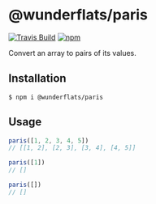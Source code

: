 # @wunderflats/paris

[![Travis Build](http://img.shields.io/travis/wunderflats/paris.svg?style=flat)](https://travis-ci.org/wunderflats/paris) [![npm](https://img.shields.io/npm/dm/paris.svg)](https://www.npmjs.com/package/paris)

Convert an array to pairs of its values.

## Installation

```
$ npm i @wunderflats/paris
```

## Usage

```javascript
paris([1, 2, 3, 4, 5])
// [[1, 2], [2, 3], [3, 4], [4, 5]]

paris([1])
// []

paris([])
// []
```
